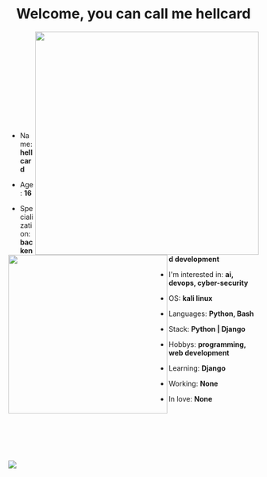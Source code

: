 <h1 align="center">Welcome, you can call me hellcard</h1>
<img align="right" src="https://github.com/hellcard/hellcard/blob/main/assets/arlecchino_main.jpg" width="450" />
<img align="left" src="https://github.com/hellcard/hellcard/blob/main/assets/about_me.jpg" width="320" />
<br> <br> <br> <br> <br> <br> <br> <br> <br> <br> <br>

- Name: **hellcard**

- Age: **16**

- Specialization: **backend development**

- I'm interested in: **ai, devops, cyber-security**

- OS: **kali linux**

- Languages: **Python, Bash**

- Stack: **Python | Django**

- Hobbys: **programming, web development**

- Learning: **Django**

- Working: **None**

- In love: **None**

<br> <br> <br> <br> <br> <br>
<img src="https://github.com/hellcard/hellcard/blolb/main/assets/---.png" />

